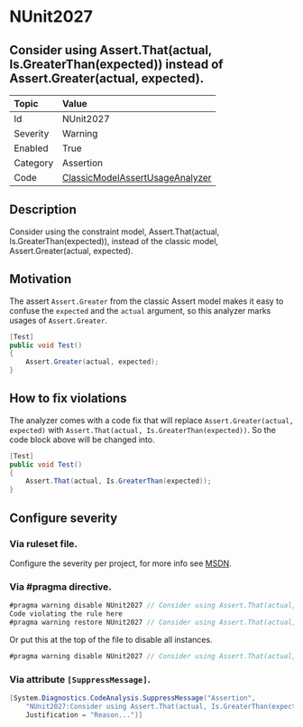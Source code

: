 # NUnit2027
## Consider using Assert.That(actual, Is.GreaterThan(expected)) instead of Assert.Greater(actual, expected).

| Topic    | Value
| :--      | :--
| Id       | NUnit2027
| Severity | Warning
| Enabled  | True
| Category | Assertion
| Code     | [ClassicModelAssertUsageAnalyzer](https://github.com/nunit/nunit.analyzers/blob/master/src/nunit.analyzers/ClassicModelAssertUsage/ClassicModelAssertUsageAnalyzer.cs)


## Description

Consider using the constraint model, Assert.That(actual, Is.GreaterThan(expected)), instead of the classic model, Assert.Greater(actual, expected).

## Motivation

The assert `Assert.Greater` from the classic Assert model makes it easy to confuse the `expected` and the `actual` argument,
so this analyzer marks usages of `Assert.Greater`.

```csharp
[Test]
public void Test()
{
    Assert.Greater(actual, expected);
}
```

## How to fix violations

The analyzer comes with a code fix that will replace `Assert.Greater(actual, expected)` with
`Assert.That(actual, Is.GreaterThan(expected))`. So the code block above will be changed into.

```csharp
[Test]
public void Test()
{
    Assert.That(actual, Is.GreaterThan(expected));
}
```

<!-- start generated config severity -->
## Configure severity

### Via ruleset file.

Configure the severity per project, for more info see [MSDN](https://msdn.microsoft.com/en-us/library/dd264949.aspx).

### Via #pragma directive.
```C#
#pragma warning disable NUnit2027 // Consider using Assert.That(actual, Is.GreaterThan(expected)) instead of Assert.Greater(actual, expected).
Code violating the rule here
#pragma warning restore NUnit2027 // Consider using Assert.That(actual, Is.GreaterThan(expected)) instead of Assert.Greater(actual, expected).
```

Or put this at the top of the file to disable all instances.
```C#
#pragma warning disable NUnit2027 // Consider using Assert.That(actual, Is.GreaterThan(expected)) instead of Assert.Greater(actual, expected).
```

### Via attribute `[SuppressMessage]`.

```C#
[System.Diagnostics.CodeAnalysis.SuppressMessage("Assertion", 
    "NUnit2027:Consider using Assert.That(actual, Is.GreaterThan(expected)) instead of Assert.Greater(actual, expected).",
    Justification = "Reason...")]
```
<!-- end generated config severity -->
